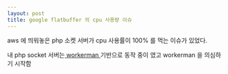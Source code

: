 ```yaml
---
layout: post
title: google flatbuffer 의 cpu 사용량 이슈 
---
```


aws 에 띄워놓은 php 소켓 서버가 cpu 사용률이 100% 를 먹는 이슈가 있었다.

내 php socket 서버는<a href = https://github.com/walkor/Workerman > workerman </a> 기반으로 동작 중이 였고
workerman 을 의심하기 시작함 






 

